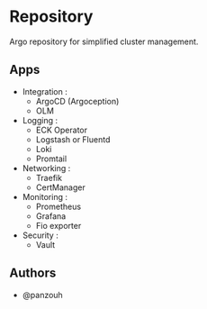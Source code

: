 # Repository

Argo repository for simplified cluster management.

## Apps

- Integration :
  - ArgoCD (Argoception)
  - OLM
- Logging :
  - ECK Operator
  - Logstash or Fluentd
  - Loki
  - Promtail
- Networking :
  - Traefik
  - CertManager
- Monitoring :
  - Prometheus
  - Grafana
  - Fio exporter
- Security :
  - Vault

## Authors

- @panzouh
